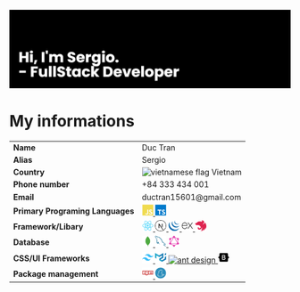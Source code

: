 [![SergioTran](/banner.png)](https://github.com/sergiotran)

# My informations
<table border="0" width="100%">
  <tr>
    <td><b>Name</b></td>
    <td>Duc Tran</td>
  </tr>
  <tr>
    <td><b>Alias</b></td>
    <td>Sergio</td>
  </tr>
  <tr>
    <td><b>Country</b></td>
    <td>
      <img
        src="https://upload.wikimedia.org/wikipedia/commons/2/21/Flag_of_Vietnam.svg"
        alt="vietnamese flag"
        width="20"
        height="20"
      />
      Vietnam
    </td>
  </tr>
  <tr>
    <td><b>Phone number</b></td>
    <td>+84 333 434 001</td>
  </tr>
  <tr>
    <td><b>Email</b></td>
    <td>ductran15601@gmail.com</td>
  </tr>
  <tr>
    <td><b>Primary Programing Languages</b></td>
    <td>
      <a href="#">
        <img
          src="https://raw.githubusercontent.com/devicons/devicon/master/icons/javascript/javascript-plain.svg"
          alt="javascript"
          width="20"
          height="20"
        />
      </a>
      <a href="#">
        <img
          src="https://raw.githubusercontent.com/devicons/devicon/master/icons/typescript/typescript-plain.svg"
          alt="typescript"
          width="20"
          height="20"
        />
      </a>
    </td>
  </tr>
  <tr>
    <td><b>Framework/Libary</b></td>
    <td>
      <a href="#">
        <img
          src="https://raw.githubusercontent.com/devicons/devicon/master/icons/react/react-original.svg"
          alt="react"
          width="20"
          height="20"
        />
      </a>
      <a href="#">
        <img
          src="https://raw.githubusercontent.com/devicons/devicon/master/icons/nextjs/nextjs-line.svg"
          alt="nextjs"
          width="20"
          height="20"
        />
      </a>
      <a href="#">
        <img
          src="https://raw.githubusercontent.com/devicons/devicon/master/icons/jquery/jquery-plain.svg"
          alt="jquery"
          width="20"
          height="20"
        />
      </a>
      <a href="#">
        <img
          src="https://raw.githubusercontent.com/devicons/devicon/master/icons/express/express-original.svg"
          alt="expressjs"
          width="20"
          height="20"
        />
      </a>
      <a href="#">
        <img
          src="https://raw.githubusercontent.com/devicons/devicon/master/icons/nestjs/nestjs-plain.svg"
          alt="expressjs"
          width="20"
          height="20"
        />
      </a>
    </td>
  </tr>
  <tr>
    <td><b>Database</b></td>
    <td>
      <a href="#">
        <img
          src="https://raw.githubusercontent.com/devicons/devicon/master/icons/mongodb/mongodb-plain.svg"
          alt="react"
          width="20"
          height="20"
        />
      </a>
      <a href="#">
        <img
          src="https://raw.githubusercontent.com/devicons/devicon/master/icons/mysql/mysql-plain.svg"
          alt="react"
          width="20"
          height="20"
        />
      </a>
      <a href="#">
        <img
          src="https://raw.githubusercontent.com/devicons/devicon/master/icons/graphql/graphql-plain.svg"
          alt="react"
          width="20"
          height="20"
        />
      </a>
    </td>
  </tr>
  <tr>
    <td><b>CSS/UI Frameworks</b></td>
    <td>
      <a href="#">
        <img
          src="https://raw.githubusercontent.com/devicons/devicon/master/icons/tailwindcss/tailwindcss-plain.svg"
          alt="tailwindcss"
          width="20"
          height="20"
        />
      </a>
      <a href="#">
        <img
          src="https://raw.githubusercontent.com/devicons/devicon/master/icons/materialui/materialui-original.svg"
          alt="material ui"
          width="20"
          height="20"
        />
      </a>
      <a href="#">
        <img
          src="https://gw.alipayobjects.com/zos/rmsportal/KDpgvguMpGfqaHPjicRK.svg"
          alt="ant design"
          width="20"
          height="20"
        />
      </a>
      <a href="#">
        <img
          src="https://raw.githubusercontent.com/devicons/devicon/master/icons/bootstrap/bootstrap-plain.svg"
          alt="bootstrap"
          width="20"
          height="20"
        />
      </a>
    </td>
  </tr>
  <tr>
    <td><b>Package management</b></td>
    <td>
      <a href="#">
        <img
          src="https://raw.githubusercontent.com/devicons/devicon/master/icons/npm/npm-original-wordmark.svg"
          alt="npm"
          width="20"
          height="20"
        />
      </a>
      <a href="#">
        <img
          src="https://raw.githubusercontent.com/devicons/devicon/master/icons/yarn/yarn-original.svg"
          alt="yarn"
          width="20"
          height="20"
        />
      </a>
    </td>
  </tr>
</table>

